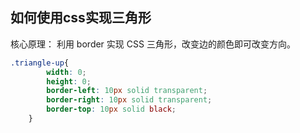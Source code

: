 ## 如何使用css实现三角形
核心原理： 利用 border 实现 CSS 三角形，改变边的颜色即可改变方向。
```css
.triangle-up{
        width: 0;
        height: 0;
        border-left: 10px solid transparent;
        border-right: 10px solid transparent;
        border-top: 10px solid black;
    }
```